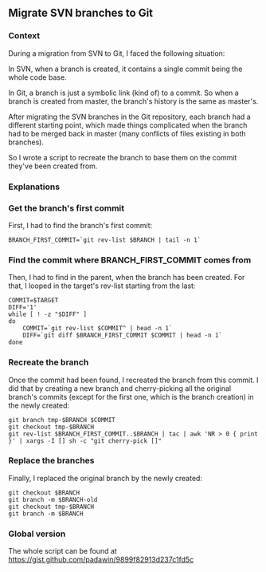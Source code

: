 ## Migrate SVN branches to Git

### Context

During a migration from SVN to Git, I faced the following situation:

In SVN, when a branch is created, it contains a single commit being the whole
code base.

In Git, a branch is just a symbolic link (kind of) to a commit. So when a branch
is created from master, the branch's history is the same as master's.

After migrating the SVN branches in the Git repository, each branch had a
different starting point, which made things complicated when the branch had to
be merged back in master (many conflicts of files existing in both branches).

So I wrote a script to recreate the branch to base them on the commit they've
been created from.

### Explanations


### Get the branch's first commit


First, I had to find the branch's first commit:

	BRANCH_FIRST_COMMIT=`git rev-list $BRANCH | tail -n 1`

### Find the commit where BRANCH_FIRST_COMMIT comes from


Then, I had to find in the parent, when the branch has been created. For that, I
looped in the target's rev-list starting from the last:

	COMMIT=$TARGET
	DIFF='1'
	while [ ! -z "$DIFF" ]
	do
		COMMIT=`git rev-list $COMMIT^ | head -n 1`
		DIFF=`git diff $BRANCH_FIRST_COMMIT $COMMIT | head -n 1`
	done

### Recreate the branch


Once the commit had been found, I recreated the branch from this commit. I did
that by creating a new branch and cherry-picking all the original branch's
commits (except for the first one, which is the branch creation) in the newly
created:

	git branch tmp-$BRANCH $COMMIT
	git checkout tmp-$BRANCH
	git rev-list $BRANCH_FIRST_COMMIT..$BRANCH | tac | awk 'NR > 0 { print }' | xargs -I [] sh -c "git cherry-pick []"

### Replace the branches


Finally, I replaced the original branch by the newly created:

	git checkout $BRANCH
	git branch -m $BRANCH-old
	git checkout tmp-$BRANCH
	git branch -m $BRANCH

### Global version


The whole script can be found at https://gist.github.com/padawin/9899f82913d237c1fd5c
